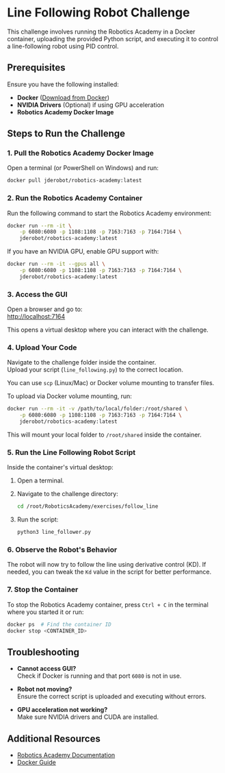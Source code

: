 # Line Following Robot Challenge

This challenge involves running the Robotics Academy in a Docker container, uploading the provided Python script, and executing it to control a line-following robot using PID control.

## Prerequisites

Ensure you have the following installed:

- **Docker** ([Download from Docker](https://www.docker.com/))
- **NVIDIA Drivers** (Optional) if using GPU acceleration
- **Robotics Academy Docker Image**

## Steps to Run the Challenge

### 1. Pull the Robotics Academy Docker Image

Open a terminal (or PowerShell on Windows) and run:

```bash
docker pull jderobot/robotics-academy:latest
```

### 2. Run the Robotics Academy Container

Run the following command to start the Robotics Academy environment:

```bash
docker run --rm -it \
    -p 6080:6080 -p 1108:1108 -p 7163:7163 -p 7164:7164 \
    jderobot/robotics-academy:latest
```

If you have an NVIDIA GPU, enable GPU support with:

```bash
docker run --rm -it --gpus all \
    -p 6080:6080 -p 1108:1108 -p 7163:7163 -p 7164:7164 \
    jderobot/robotics-academy:latest
```

### 3. Access the GUI

Open a browser and go to:  
[http://localhost:7164](http://localhost:7164)

This opens a virtual desktop where you can interact with the challenge.

### 4. Upload Your Code

Navigate to the challenge folder inside the container.  
Upload your script (`line_following.py`) to the correct location.

You can use `scp` (Linux/Mac) or Docker volume mounting to transfer files.

To upload via Docker volume mounting, run:

```bash
docker run --rm -it -v /path/to/local/folder:/root/shared \
    -p 6080:6080 -p 1108:1108 -p 7163:7163 -p 7164:7164 \
    jderobot/robotics-academy:latest
```

This will mount your local folder to `/root/shared` inside the container.

### 5. Run the Line Following Robot Script

Inside the container's virtual desktop:

1. Open a terminal.
2. Navigate to the challenge directory:

     ```bash
     cd /root/RoboticsAcademy/exercises/follow_line
     ```

3. Run the script:

     ```bash
     python3 line_follower.py
     ```

### 6. Observe the Robot's Behavior

The robot will now try to follow the line using derivative control (KD). If needed, you can tweak the `Kd` value in the script for better performance.

### 7. Stop the Container

To stop the Robotics Academy container, press `Ctrl + C` in the terminal where you started it or run:

```bash
docker ps  # Find the container ID
docker stop <CONTAINER_ID>
```

## Troubleshooting

- **Cannot access GUI?**  
    Check if Docker is running and that port `6080` is not in use.

- **Robot not moving?**  
    Ensure the correct script is uploaded and executing without errors.

- **GPU acceleration not working?**  
    Make sure NVIDIA drivers and CUDA are installed.

## Additional Resources

- [Robotics Academy Documentation](https://jderobot.github.io/RoboticsAcademy/user_guide/)
- [Docker Guide](https://docs.docker.com/)  